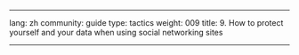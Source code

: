 

---

lang: zh
community: guide
type: tactics
weight: 009
title: 9. How to protect yourself and your data when using social networking sites

---

<stub>

